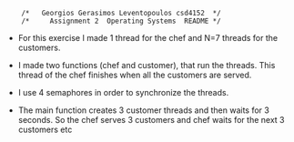 		/*   Georgios Gerasimos Leventopoulos csd4152  */
		/*     Assignment 2  Operating Systems  README */

- For this exercise I made 1 thread for the chef and N=7 threads for the customers.

- I made two functions (chef and customer), that run the threads.
  This thread of the chef finishes when all the customers are served.

- I use 4 semaphores in order to synchronize the threads. 

- The main function creates 3 customer threads and then waits for 3 seconds.
  So the chef serves 3 customers and chef waits for the next 3 customers etc